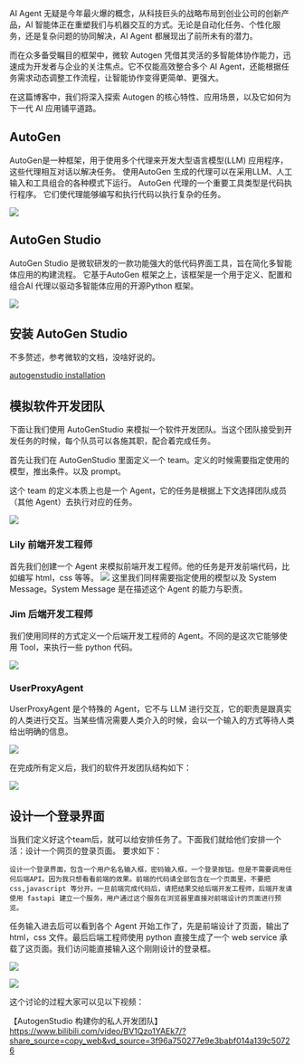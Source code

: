 AI Agent 无疑是今年最火爆的概念，从科技巨头的战略布局到创业公司的创新产品，AI 智能体正在重塑我们与机器交互的方式。无论是自动化任务、个性化服务，还是复杂问题的协同解决，AI Agent 都展现出了前所未有的潜力。

而在众多备受瞩目的框架中，微软 Autogen 凭借其灵活的多智能体协作能力，迅速成为开发者与企业的关注焦点。它不仅能高效整合多个 AI Agent，还能根据任务需求动态调整工作流程，让智能协作变得更简单、更强大。

在这篇博客中，我们将深入探索 Autogen 的核心特性、应用场景，以及它如何为下一代 AI 应用铺平道路。

## AutoGen

AutoGen是一种框架，用于使用多个代理来开发大型语言模型(LLM) 应用程序，这些代理相互对话以解决任务。 使用AutoGen 生成的代理可以在采用LLM、人工输入和工具组合的各种模式下运行。 AutoGen 代理的一个重要工具类型是代码执行程序。 它们使代理能够编写和执行代码以执行复杂的任务。

![](https://static.xbaby.xyz/%E5%BE%AE%E4%BF%A1%E6%88%AA%E5%9B%BE_20250406145607.png)

## AutoGen Studio

AutoGen Studio 是微软研发的一款功能强大的低代码界面工具，旨在简化多智能体应用的构建流程。 它基于AutoGen 框架之上，该框架是一个用于定义、配置和组合AI 代理以驱动多智能体应用的开源Python 框架。

![](https://static.xbaby.xyz/%E5%BE%AE%E4%BF%A1%E6%88%AA%E5%9B%BE_20250406145311.png)

## 安装 AutoGen Studio
不多赘述，参考微软的文档，没啥好说的。

[autogenstudio installation](https://microsoft.github.io/autogen/stable/user-guide/autogenstudio-user-guide/installation.html)


## 模拟软件开发团队
下面让我们使用 AutoGenStudio 来模拟一个软件开发团队。当这个团队接受到开发任务的时候，每个队员可以各施其职，配合着完成任务。

首先让我们在 AutoGenStudio 里面定义一个 team。定义的时候需要指定使用的模型，推出条件。以及 prompt。

这个 team 的定义本质上也是一个 Agent，它的任务是根据上下文选择团队成员（其他 Agent）去执行对应的任务。


![](https://static.xbaby.xyz/%E5%BE%AE%E4%BF%A1%E6%88%AA%E5%9B%BE_20250406141803.png)

### Lily 前端开发工程师
首先我们创建一个 Agent 来模拟前端开发工程师。他的任务是开发前端代码，比如编写 html，css 等等。
![](https://static.xbaby.xyz/%E5%BE%AE%E4%BF%A1%E6%88%AA%E5%9B%BE_20250406141841.png)
这里我们同样需要指定使用的模型以及 System Message。System Message 是在描述这个 Agent 的能力与职责。

### Jim 后端开发工程师
我们使用同样的方式定义一个后端开发工程师的 Agent。不同的是这次它能够使用 Tool，来执行一些 python 代码。

![](https://static.xbaby.xyz/%E5%BE%AE%E4%BF%A1%E6%88%AA%E5%9B%BE_20250406141858.png)

### UserProxyAgent

UserProxyAgent 是个特殊的 Agent，它不与 LLM 进行交互，它的职责是跟真实的人类进行交互。当某些情况需要人类介入的时候，会以一个输入的方式等待人类给出明确的信息。

![](https://static.xbaby.xyz/%E5%BE%AE%E4%BF%A1%E6%88%AA%E5%9B%BE_20250406141913.png)

在完成所有定义后，我们的软件开发团队结构如下：

![](https://static.xbaby.xyz/%E5%BE%AE%E4%BF%A1%E6%88%AA%E5%9B%BE_20250406141741.png)


## 设计一个登录界面
当我们定义好这个team后，就可以给安排任务了。下面我们就给他们安排一个活：设计一个网页的登录页面。
要求如下：
```
设计一个登录界面，包含一个用户名名输入框，密码输入框，一个登录按钮。但是不需要调用任何后端API。因为我只想看看前端的效果。前端的代码请全部包含在一个页面里，不要把 css,javascript 等分开。一旦前端完成代码后，请把结果交给后端开发工程师，后端开发请使用 fastapi 建立一个服务，用户通过这个服务在浏览器里直接对前端设计的页面进行预览。
```
任务输入进去后可以看到各个 Agent 开始工作了，先是前端设计了页面，输出了 html，css 文件。最后后端工程师使用 python 直接生成了一个 web service 承载了这页面。我们访问能直接输入这个刚刚设计的登录框。

![](https://static.xbaby.xyz/%E5%BE%AE%E4%BF%A1%E6%88%AA%E5%9B%BE_20250406142503.png)

![](https://static.xbaby.xyz/%E5%BE%AE%E4%BF%A1%E6%88%AA%E5%9B%BE_20250406142833.png)

这个讨论的过程大家可以见以下视频：

【AutogenStudio 构建你的私人开发团队】 
https://www.bilibili.com/video/BV1Qzo1YAEk7/?share_source=copy_web&vd_source=3f96a750277e9e3babf014a139c50726


